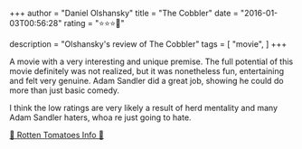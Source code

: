 +++
author = "Daniel Olshansky"
title = "The Cobbler"
date = "2016-01-03T00:56:28"
rating = "⭐⭐⭐🌟"

description = "Olshansky's review of The Cobbler"
tags = [
    "movie",
]
+++


A movie with a very interesting and unique premise. The full potential of this movie definitely was not realized, but it was nonetheless fun, entertaining and felt very genuine. Adam Sandler did a great job, showing he could do more than just basic comedy.

I think the low ratings are very likely a result of herd mentality and many Adam Sandler haters, whoa re just going to hate.

[🍅 Rotten Tomatoes Info 🍅](https://www.rottentomatoes.com//m/the_cobbler_2015)